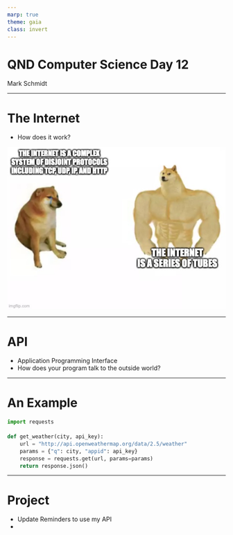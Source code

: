 ```yaml
---
marp: true
theme: gaia
class: invert
---
```


# QND Computer Science Day 12
Mark Schmidt

--- 

# The Internet

- How does it work?

![bg right w:100%](../assets/small_doge.jpeg)

<!-- The internet is a series of tubes! -->
<!-- There are various complex handshakes and protocols, out of scope for our classj-->

---

# API

- Application Programming Interface
- How does your program talk to the outside world?

---

# An Example

```python
import requests

def get_weather(city, api_key):
    url = "http://api.openweathermap.org/data/2.5/weather"
    params = {"q": city, "appid": api_key}
    response = requests.get(url, params=params)
    return response.json()

```

<!-- What will this do? -->
<!-- Why do I need to import requests? -->

---

# Project

- Update Reminders to use my API
- 